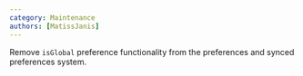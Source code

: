 ```yaml
---
category: Maintenance
authors: [MatissJanis]
---
```


Remove `isGlobal` preference functionality from the preferences and synced preferences system.

